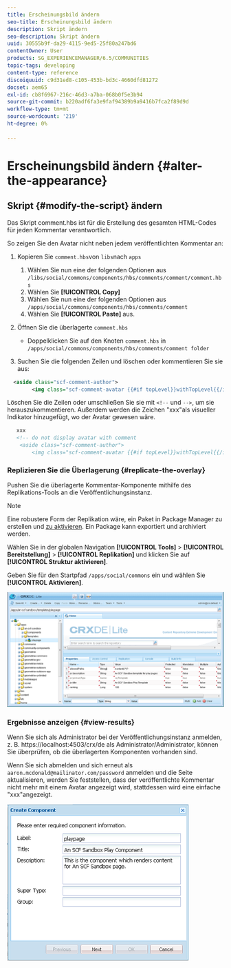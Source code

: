 ```yaml
---
title: Erscheinungsbild ändern
seo-title: Erscheinungsbild ändern
description: Skript ändern
seo-description: Skript ändern
uuid: 30555b9f-da29-4115-9ed5-25f80a247bd6
contentOwner: User
products: SG_EXPERIENCEMANAGER/6.5/COMMUNITIES
topic-tags: developing
content-type: reference
discoiquuid: c9d31ed8-c105-453b-bd3c-4660dfd81272
docset: aem65
exl-id: cb8f6967-216c-46d3-a7ba-068b0f5e3b94
source-git-commit: b220adf6fa3e9faf94389b9a9416b7fca2f89d9d
workflow-type: tm+mt
source-wordcount: '219'
ht-degree: 0%

---
```


# Erscheinungsbild ändern {#alter-the-appearance}

## Skript {#modify-the-script} ändern

Das Skript comment.hbs ist für die Erstellung des gesamten HTML-Codes für jeden Kommentar verantwortlich.

So zeigen Sie den Avatar nicht neben jedem veröffentlichten Kommentar an:

1. Kopieren Sie `comment.hbs`von `libs`nach `apps`

   1. Wählen Sie nun eine der folgenden Optionen aus `/libs/social/commons/components/hbs/comments/comment/comment.hbs`
   1. Wählen Sie **[!UICONTROL Copy]**
   1. Wählen Sie nun eine der folgenden Optionen aus `/apps/social/commons/components/hbs/comments/comment`
   1. Wählen Sie **[!UICONTROL Paste]** aus.

1. Öffnen Sie die überlagerte `comment.hbs`

   * Doppelklicken Sie auf den Knoten `comment.hbs` in `/apps/social/commons/components/hbs/comments/comment folder`

1. Suchen Sie die folgenden Zeilen und löschen oder kommentieren Sie sie aus:

```xml
  <aside class="scf-comment-author">
        <img class="scf-comment-avatar {{#if topLevel}}withTopLevel{{/if}}" src="{{author.avatarUrl}}"></img>
```

Löschen Sie die Zeilen oder umschließen Sie sie mit `<!--` und `-->`, um sie herauszukommentieren. Außerdem werden die Zeichen &quot;xxx&quot;als visueller Indikator hinzugefügt, wo der Avatar gewesen wäre.

```xml
   xxx
   <!-- do not display avatar with comment
    <aside class="scf-comment-author">
        <img class="scf-comment-avatar {{#if topLevel}}withTopLevel{{/if}}" src="{{author.avatarUrl}}"></img>
```

### Replizieren Sie die Überlagerung {#replicate-the-overlay}

Pushen Sie die überlagerte Kommentar-Komponente mithilfe des Replikations-Tools an die Veröffentlichungsinstanz.

>[!NOTE]
>
>Eine robustere Form der Replikation wäre, ein Paket in Package Manager zu erstellen und [zu aktivieren](/help/sites-administering/package-manager.md#replicating-packages). Ein Package kann exportiert und archiviert werden.

Wählen Sie in der globalen Navigation **[!UICONTROL Tools]** > **[!UICONTROL Bereitstellung]** > **[!UICONTROL Replikation]** und klicken Sie auf **[!UICONTROL Struktur aktivieren]**.

Geben Sie für den Startpfad `/apps/social/commons` ein und wählen Sie **[!UICONTROL Aktivieren]**.

![verify-content-template](assets/verify-content-template.png)

### Ergebnisse anzeigen {#view-results}

Wenn Sie sich als Administrator bei der Veröffentlichungsinstanz anmelden, z. B. https://localhost:4503/crx/de als Administrator/Administrator, können Sie überprüfen, ob die überlagerten Komponenten vorhanden sind.

Wenn Sie sich abmelden und sich erneut als `aaron.mcdonald@mailinator.com/password` anmelden und die Seite aktualisieren, werden Sie feststellen, dass der veröffentlichte Kommentar nicht mehr mit einem Avatar angezeigt wird, stattdessen wird eine einfache &quot;xxx&quot;angezeigt.

![create-template-component](assets/create-template-component.png)
